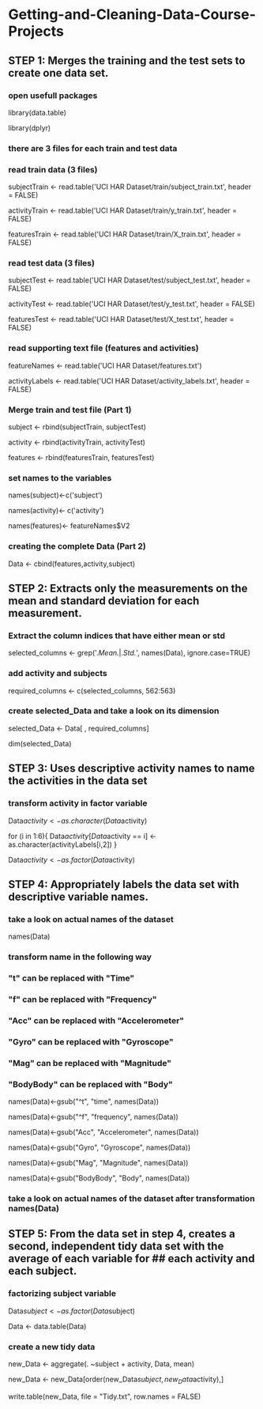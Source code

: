 # Getting-and-Cleaning-Data-Course-Projects 

## STEP 1: Merges the training and the test sets to create one data set.

### open usefull packages
library(data.table)

library(dplyr)

### there are 3 files for each train and test data

### read train data (3 files)
subjectTrain <- read.table('UCI HAR Dataset/train/subject_train.txt', header = FALSE)

activityTrain <- read.table('UCI HAR Dataset/train/y_train.txt', header = FALSE)

featuresTrain <- read.table('UCI HAR Dataset/train/X_train.txt', header = FALSE)

### read test data (3 files)
subjectTest <- read.table('UCI HAR Dataset/test/subject_test.txt', header = FALSE)

activityTest <- read.table('UCI HAR Dataset/test/y_test.txt', header = FALSE)

featuresTest <- read.table('UCI HAR Dataset/test/X_test.txt', header = FALSE)

### read supporting text file (features and activities)
featureNames <- read.table('UCI HAR Dataset/features.txt')

activityLabels <- read.table('UCI HAR Dataset/activity_labels.txt', header = FALSE)

### Merge train and test file (Part 1) 
subject <- rbind(subjectTrain, subjectTest)

activity <- rbind(activityTrain, activityTest)

features <- rbind(featuresTrain, featuresTest)

### set names to the variables
names(subject)<-c('subject')

names(activity)<- c('activity')

names(features)<- featureNames$V2

### creating the complete Data (Part 2)
Data <- cbind(features,activity,subject)

## STEP 2: Extracts only the measurements on the mean and standard deviation for each measurement.

### Extract the column indices that have either mean or std
selected_columns <- grep('.*Mean.*|.*Std.*', names(Data), ignore.case=TRUE)

### add activity and subjects
required_columns <- c(selected_columns, 562:563)

### create selected_Data and take a look on its dimension
selected_Data <- Data[ , required_columns]

dim(selected_Data)

## STEP 3: Uses descriptive activity names to name the activities in the data set

### transform activity in factor variable
Data$activity <- as.character(Data$activity)

for (i in 1:6){
                Data$activity[Data$activity == i] <- as.character(activityLabels[i,2])
                } 

Data$activity <- as.factor(Data$activity)

## STEP 4: Appropriately labels the data set with descriptive variable names.

### take a look on actual names of the dataset
names(Data)

### transform name in the following way
### "t" can be replaced with "Time"
### "f" can be replaced with "Frequency"
### "Acc" can be replaced with "Accelerometer"
### "Gyro" can be replaced with "Gyroscope"
### "Mag" can be replaced with "Magnitude"
### "BodyBody" can be replaced with "Body"

names(Data)<-gsub("^t", "time", names(Data))

names(Data)<-gsub("^f", "frequency", names(Data))

names(Data)<-gsub("Acc", "Accelerometer", names(Data))

names(Data)<-gsub("Gyro", "Gyroscope", names(Data))

names(Data)<-gsub("Mag", "Magnitude", names(Data))

names(Data)<-gsub("BodyBody", "Body", names(Data))

### take a look on actual names of the dataset after transformation names(Data)

## STEP 5: From the data set in step 4, creates a second, independent tidy data set with the average of each variable for ## each activity and each subject.

### factorizing subject variable
Data$subject <- as.factor(Data$subject)

Data <- data.table(Data)

### create a new tidy data
new_Data <- aggregate(. ~subject + activity, Data, mean)

new_Data <- new_Data[order(new_Data$subject,new_Data$activity),]

write.table(new_Data, file = "Tidy.txt", row.names = FALSE)


